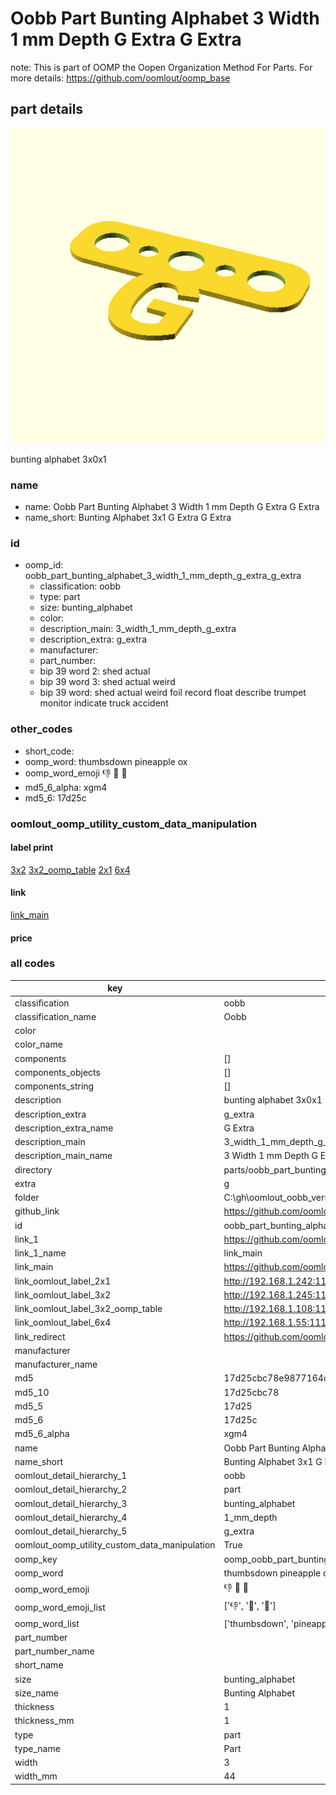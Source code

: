 # Oobb Part Bunting Alphabet 3 Width 1 mm Depth G Extra G Extra  

note: This is part of OOMP the Oopen Organization Method For Parts. For more details: https://github.com/oomlout/oomp_base

##  part details
  

[![](3dpr.png)](3dpr.png)

bunting alphabet 3x0x1



### name
* name: Oobb Part Bunting Alphabet 3 Width 1 mm Depth G Extra G Extra
* name_short: Bunting Alphabet 3x1 G Extra G Extra
### id
* oomp_id: oobb_part_bunting_alphabet_3_width_1_mm_depth_g_extra_g_extra
  * classification: oobb
  * type: part
  * size: bunting_alphabet
  * color: 
  * description_main: 3_width_1_mm_depth_g_extra
  * description_extra: g_extra
  * manufacturer: 
  * part_number: 
  * bip 39 word 2: shed actual
  * bip 39 word 3: shed actual weird
  * bip 39 word: shed actual weird foil record float describe trumpet monitor indicate truck accident

### other_codes
* short_code: 
* oomp_word: thumbsdown pineapple ox
* oomp_word_emoji :thumbsdown: :pineapple: :ox:
* md5_6_alpha: xgm4
* md5_6: 17d25c






### oomlout_oomp_utility_custom_data_manipulation
#### label print
[3x2](http://192.168.1.245:1112/?label=oomp%20xgm4)
[3x2_oomp_table](http://192.168.1.108:1112/?label=oomp%20xgm4)
[2x1](http://192.168.1.242:1112/?label=oomp%20xgm4)
[6x4](http://192.168.1.55:1112/?label=oomp%20xgm4)    

#### link

[link_main](https://github.com/oomlout/oomlout_oobb_version_4_generated_parts/tree/main/navigation_oomp/oobb/part/bunting_alphabet/3_width_1_mm_depth_g_extra/g_extra/part)                              

#### price







### all codes 
| key | value |  
| --- | --- |  
| classification | oobb |  
| classification_name | Oobb |  
| color |  |  
| color_name |  |  
| components | [] |  
| components_objects | [] |  
| components_string | [] |  
| description | bunting alphabet 3x0x1 |  
| description_extra | g_extra |  
| description_extra_name | G Extra |  
| description_main | 3_width_1_mm_depth_g_extra |  
| description_main_name | 3 Width 1 mm Depth G Extra |  
| directory | parts/oobb_part_bunting_alphabet_3_width_1_mm_depth_g_extra_g_extra |  
| extra | g |  
| folder | C:\gh\oomlout_oobb_version_4_generated_parts\parts\oobb_part_bunting_alphabet_3_width_1_mm_depth_g_extra_g_extra |  
| github_link | https://github.com/oomlout/oomlout_oomp_part_src/tree/main/parts/oobb_part_bunting_alphabet_3_width_1_mm_depth_g_extra_g_extra |  
| id | oobb_part_bunting_alphabet_3_width_1_mm_depth_g_extra_g_extra |  
| link_1 | https://github.com/oomlout/oomlout_oobb_version_4_generated_parts/tree/main/navigation_oomp/oobb/part/bunting_alphabet/3_width_1_mm_depth_g_extra/g_extra/part |  
| link_1_name | link_main |  
| link_main | https://github.com/oomlout/oomlout_oobb_version_4_generated_parts/tree/main/navigation_oomp/oobb/part/bunting_alphabet/3_width_1_mm_depth_g_extra/g_extra/part |  
| link_oomlout_label_2x1 | http://192.168.1.242:1112/?label=oomp%20xgm4 |  
| link_oomlout_label_3x2 | http://192.168.1.245:1112/?label=oomp%20xgm4 |  
| link_oomlout_label_3x2_oomp_table | http://192.168.1.108:1112/?label=oomp%20xgm4 |  
| link_oomlout_label_6x4 | http://192.168.1.55:1112/?label=oomp%20xgm4 |  
| link_redirect | https://github.com/oomlout/oomlout_oobb_version_4_generated_parts/tree/main/parts/oobb_bunting_alphabet_03_01_ex_g |  
| manufacturer |  |  
| manufacturer_name |  |  
| md5 | 17d25cbc78e9877164d9e5a7f240be2a |  
| md5_10 | 17d25cbc78 |  
| md5_5 | 17d25 |  
| md5_6 | 17d25c |  
| md5_6_alpha | xgm4 |  
| name | Oobb Part Bunting Alphabet 3 Width 1 mm Depth G Extra G Extra |  
| name_short | Bunting Alphabet 3x1 G Extra G Extra |  
| oomlout_detail_hierarchy_1 | oobb |  
| oomlout_detail_hierarchy_2 | part |  
| oomlout_detail_hierarchy_3 | bunting_alphabet |  
| oomlout_detail_hierarchy_4 | 1_mm_depth |  
| oomlout_detail_hierarchy_5 | g_extra |  
| oomlout_oomp_utility_custom_data_manipulation | True |  
| oomp_key | oomp_oobb_part_bunting_alphabet_3_width_1_mm_depth_g_extra_g_extra |  
| oomp_word | thumbsdown pineapple ox |  
| oomp_word_emoji | :thumbsdown: :pineapple: :ox: |  
| oomp_word_emoji_list | [':thumbsdown:', ':pineapple:', ':ox:'] |  
| oomp_word_list | ['thumbsdown', 'pineapple', 'ox'] |  
| part_number |  |  
| part_number_name |  |  
| short_name |  |  
| size | bunting_alphabet |  
| size_name | Bunting Alphabet |  
| thickness | 1 |  
| thickness_mm | 1 |  
| type | part |  
| type_name | Part |  
| width | 3 |  
| width_mm | 44 |  
